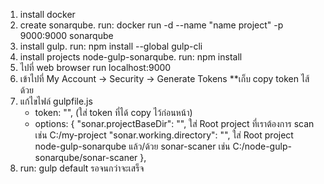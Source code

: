 1. install docker
2. create sonarqube. run: docker run -d --name "name project" -p 9000:9000 sonarqube
3. install gulp. run: npm install --global gulp-cli
4. install projects node-gulp-sonarqube. run: npm install
5. ไปที่ web browser run localhost:9000
6. เข้าไปที่ My Account -> Security -> Generate Tokens **เก็บ copy token ไส้ด้วย
7. แก้ไขไฟล์ gulpfile.js
    - token: "", (ใส่ token ที่ได้ copy ไว้ก่อนหน้า)
    - options: {
        "sonar.projectBaseDir": "", ใส่ Root project ที่เราต้องการ scan เช่น C:/my-project
        "sonar.working.directory": "", ใส่ Root project node-gulp-sonarqube แล้ว/ด้วย sonar-scaner เช่น C:/node-gulp-sonarqube/sonar-scaner
      },
8. run: gulp default รอจนกว่าจะเสร็จ

